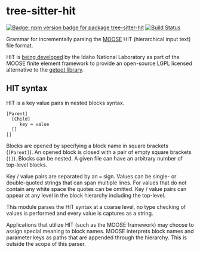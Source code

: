 # tree-sitter-hit

[![Badge: npm version badge for package `tree-sitter-hit`](https://img.shields.io/npm/v/tree-sitter-hit.svg)](https://www.npmjs.com/package/tree-sitter-hit)
[![Build Status](https://travis-ci.org/dschwen/tree-sitter-hit.svg?branch=master)](https://travis-ci.org/dschwen/tree-sitter-hit)

Grammar for incrementally parsing the [MOOSE](https://mooseframework.org) HIT
(hierarchical input text) file format.

HIT is [being developed](https://github.com/idaholab/moose/tree/next/framework/contrib/hit)
by the Idaho National Laboratory as part of the MOOSE finite element framework to
provide an open-source LGPL licensed alternative to the
[getpot library](http://getpot.sourceforge.net/).

## HIT syntax

HIT is a key value pairs in nested blocks syntax.

```
[Parent]
  [Child]
     key = value
  []
[]
```

Blocks are opened by specifying a block name in square brackets (`[Parent]`).
An opened block is closed with a pair of empty square brackets (`[]`). Blocks can
be nested. A given file can have an arbitrary number of top-level blocks.

Key / value pairs are separated by an `=` sign. Values can be single- or double-quoted
strings that can span multiple lines. For values that do not contain any white space
the quotes can be omitted. Key / value pairs can appear at any level in the block
hierarchy including the top-level.

This module parses the HIT syntax at a coarse level, no type checking of values is
performed and every value is captures as a string.

Applications that utilize HIT (such as the MOOSE framework) may choose to assign
special meaning to block names. MOOSE interprets block names and parameter keys
as paths that are appended through the hierarchy. This is outside the scope of
this parser.
